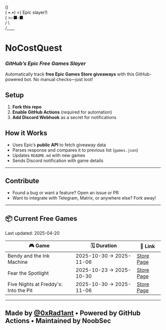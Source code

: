    (\)  
  ( •.•)  <( Epic slayer!)  
  (   >⌐■-■  
  /  \  
_/____\_  

# NoCostQuest  
### *GitHub’s Epic Free Games Slayer*  

Automatically track **free Epic Games Store giveaways** with this GitHub-powered bot. No manual checks—just loot!  

## Setup  
1. **Fork this repo**  
2. **Enable GitHub Actions** (required for automation)  
3. **Add Discord Webhook** as a secret for notifications  

## How it Works
- Uses Epic’s **public API** to fetch giveaway data
- Parses response and compares it to previous list (`games.json`)
- Updates `README.md` with new games
- Sends Discord notification with game details

---

## Contribute
- Found a bug or want a feature? Open an issue or PR  
- Want to integrate with Telegram, Matrix, or anywhere else? Fork away!

---

## 📦 Current Free Games

Last updated: 2025-04-20

<!-- BEGIN_GAMES_TABLE -->
| 🎮 Game | 🗓️ Duration | 🔗 Link |
|--------|--------------|---------|
| Bendy and the Ink Machine | 2025-10-30 → 2025-11-06 | [Store Page](https://store.epicgames.com/en-US/p/bendy-and-the-ink-machine-60cf5a) |
| Fear the Spotlight | 2025-10-23 → 2025-10-30 | [Store Page](https://store.epicgames.com/en-US/p/fear-the-spotlight-97656f) |
| Five Nights at Freddy's: Into the Pit | 2025-10-30 → 2025-11-06 | [Store Page](https://store.epicgames.com/en-US/p/five-nights-at-freddys-into-the-pit-99c563) |

<!-- END_GAMES_TABLE -->

---

## Made by [@0xRad1ant](https://github.com/0xRad1ant) • Powered by GitHub Actions • Maintained by NoobSec
